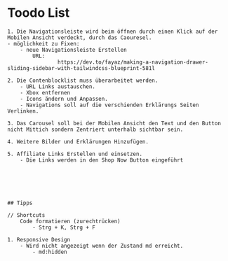# Toodo List
    1. Die Navigationsleiste wird beim öffnen durch einen Klick auf der Mobilen Ansicht verdeckt, durch das Caouresel.
    - möglichkeit zu Fixen:
        - neue Navigationsleiste Erstellen
            URL: 
                    https://dev.to/fayaz/making-a-navigation-drawer-sliding-sidebar-with-tailwindcss-blueprint-581l 

    2. Die Contenblocklist muss überarbeitet werden.
        - URL Links austauschen.
        - Xbox entfernen
        - Icons ändern und Anpassen. 
        - Navigations soll auf die verschienden Erklärungs Seiten Verlinken.

    3. Das Carousel soll bei der Mobilen Ansicht den Text und den Button nicht Mittich sondern Zentriert unterhalb sichtbar sein.

    4. Weitere Bilder und Erklärungen Hinzufügen.

    5. Affiliate Links Erstellen und einsetzen.
        - Die Links werden in den Shop Now Button eingeführt






    ## Tipps

    // Shortcuts
        Code formatieren (zurechtrücken)
            - Strg + K, Strg + F

    1. Responsive Design
        - Wird nicht angezeigt wenn der Zustand md erreicht.
            - md:hidden
